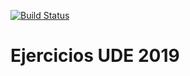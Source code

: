 [![Build Status](https://travis-ci.org/earth001/Ejercicios-UDE-Android-2019.svg?branch=master)](https://travis-ci.org/earth001/Ejercicios-UDE-Android-2019)
# Ejercicios UDE 2019
